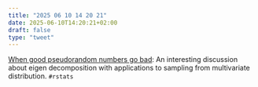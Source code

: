 ```yaml
---
title: "2025 06 10 14 20 21"
date: 2025-06-10T14:20:21+02:00
draft: false
type: "tweet"
---
```


[When good pseudorandom numbers go bad](https://blog.djnavarro.net/posts/2025-05-18_multivariate-normal-sampling-floating-point/): An interesting discussion about eigen decomposition with applications to sampling from multivariate distribution. `#rstats`
